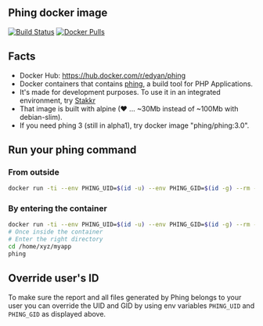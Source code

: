 ## Phing docker image
[![Build Status](https://travis-ci.com/edyan/docker-phing.svg?branch=master)](https://travis-ci.com/edyan/docker-phing)
[![Docker Pulls](https://img.shields.io/docker/pulls/edyan/phing.svg)](https://hub.docker.com/r/edyan/phing/)


## Facts
* Docker Hub: https://hub.docker.com/r/edyan/phing
* Docker containers that contains [phing](https://www.phing.info/), a build tool for PHP Applications.
* It's made for development purposes. To use it in an integrated environment, try [Stakkr](https://github.com/stakkr-org/stakkr)
* That image is built with alpine (❤ ... ~30Mb instead of ~100Mb with debian-slim).
* If you need phing 3 (still in alpha1), try docker image "phing/phing:3.0".


## Run your phing command
### From outside
```bash
docker run -ti --env PHING_UID=$(id -u) --env PHING_GID=$(id -g) --rm --volume $(pwd):$(pwd) edyan/phing phing -f $(pwd)/build.xml
```

### By entering the container
```bash
docker run -ti --env PHING_UID=$(id -u) --env PHING_GID=$(id -g) --rm --volume $(pwd):$(pwd) edyan/phing /bin/sh
# Once inside the container
# Enter the right directory
cd /home/xyz/myapp
phing
```

## Override user's ID
To make sure the report and all files generated by Phing belongs to your user you can override
the UID and GID by using env variables `PHING_UID` and `PHING_GID` as displayed above.
